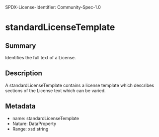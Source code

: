SPDX-License-Identifier: Community-Spec-1.0

# standardLicenseTemplate

## Summary

Identifies the full text of a License.

## Description

A standardLicenseTemplate contains a license template which describes sections
of the License text which can be varied.

## Metadata

- name: standardLicenseTemplate
- Nature: DataProperty
- Range: xsd:string
